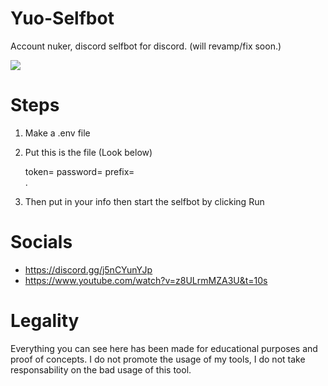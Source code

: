 # Yuo-Selfbot
Account nuker, discord selfbot for discord. (will revamp/fix soon.)

![](https://replit.com/@ArskyIsOnTop/Yuo-Selfbot)

# Steps
  1. Make a .env file
  2. Put this is the file (Look below)
      
     token=
     password= 
     prefix=    
.
  3. Then put in your info then start the selfbot by clicking Run

# Socials
  - https://discord.gg/j5nCYunYJp
  - https://www.youtube.com/watch?v=z8ULrmMZA3U&t=10s


# Legality

Everything you can see here has been made for educational purposes and proof of concepts. I do not promote the usage of my tools, I do not take responsability on the bad usage of this tool.
